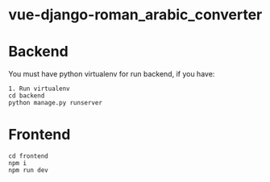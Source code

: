 # vue-django-roman_arabic_converter

# Backend 
You must have python virtualenv for run backend, if you have:
```
1. Run virtualenv
cd backend
python manage.py runserver
```

# Frontend
```
cd frontend
npm i
npm run dev
```
